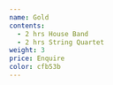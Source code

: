 ```yaml
---
name: Gold
contents:
  - 2 hrs House Band
  - 2 hrs String Quartet
weight: 3
price: Enquire
color: cfb53b
---
```







